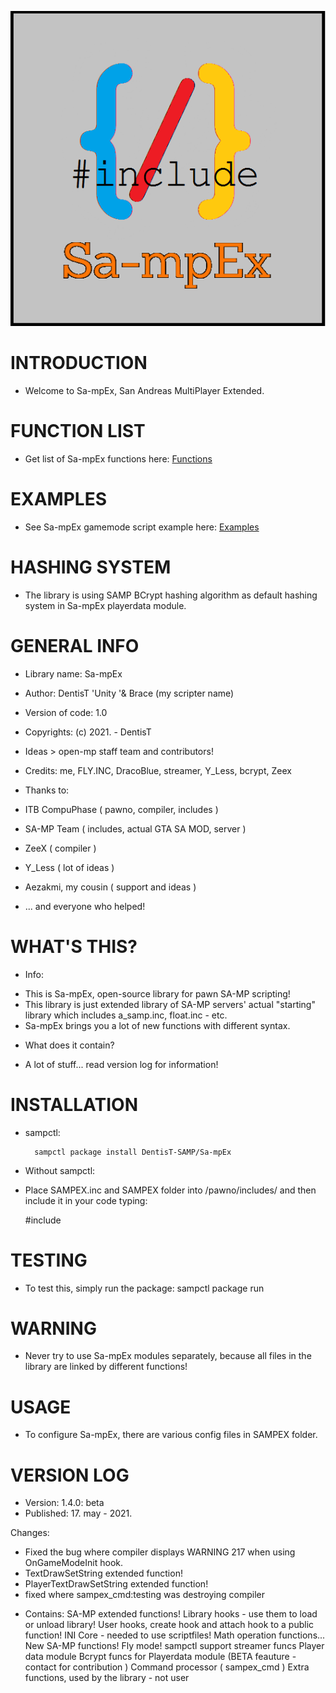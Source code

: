 ![logo](Sa-mpEx_logo.PNG)

INTRODUCTION
================

- Welcome to Sa-mpEx, San Andreas MultiPlayer Extended.

FUNCTION LIST
================

- Get list of Sa-mpEx functions here: 
[Functions](https://github.com/DentisT-SAMP/Sa-mpEx/blob/main/Sa-mpEx.md)

EXAMPLES
============

- See Sa-mpEx gamemode script example here:
[Examples](https://github.com/DentisT-SAMP/Sa-mpEx/blob/master/gamemodes/example.md)

HASHING SYSTEM
=================

- The library is using SAMP BCrypt hashing algorithm as default
hashing system in Sa-mpEx playerdata module.

GENERAL INFO
================
- Library name: Sa-mpEx

- Author: DentisT 'Unity '& Brace (my scripter name)

- Version of code: 1.0

- Copyrights: (c) 2021. - DentisT

- Ideas > open-mp staff team and contributors!

- Credits: me, FLY.INC, DracoBlue, streamer, Y_Less, bcrypt, Zeex

- Thanks to:
* ITB CompuPhase ( pawno, compiler, includes )
* SA-MP Team ( includes, actual GTA SA MOD, server )
* ZeeX ( compiler )
* Y_Less ( lot of ideas )
* Aezakmi, my cousin ( support and ideas )

* ... and everyone who helped!

WHAT'S THIS?
===============

- Info:
* This is Sa-mpEx, open-source library for pawn SA-MP scripting!
* This library is just extended library of SA-MP servers' actual
"starting" library which includes a_samp.inc, float.inc - etc.
* Sa-mpEx brings you a lot of new functions with different syntax.

- What does it contain?
* A lot of stuff... read version log for information!

INSTALLATION
================

- sampctl:

		sampctl package install DentisT-SAMP/Sa-mpEx

- Without sampctl:
* Place SAMPEX.inc and SAMPEX folder into /pawno/includes/ and
then include it in your code typing:

	#include <SAMPEX>

TESTING
===========

- To test this, simply run the package:
	sampctl package run

WARNING
===========

- Never try to use Sa-mpEx modules separately, because all files in 
the library are linked by different functions!

USAGE
=========

- To configure Sa-mpEx, there are various config files in SAMPEX folder.

VERSION LOG
===============

- Version: 1.4.0: beta
- Published: 17. may - 2021.

Changes:
* Fixed the bug where compiler displays WARNING 217 when using OnGameModeInit hook.
* TextDrawSetString extended function!
* PlayerTextDrawSetString extended function!
* fixed where sampex_cmd:testing was destroying compiler

- Contains:
SA-MP extended functions!
Library hooks - use them to load or unload library!
User hooks, create hook and attach hook to a public function!
INI Core - needed to use scriptfiles!
Math operation functions...
New SA-MP functions!
Fly mode!
sampctl support
streamer funcs
Player data module
Bcrypt funcs for Playerdata module (BETA feauture - contact for contribution )
Command processor ( sampex_cmd )
Extra functions, used by the library - not user
